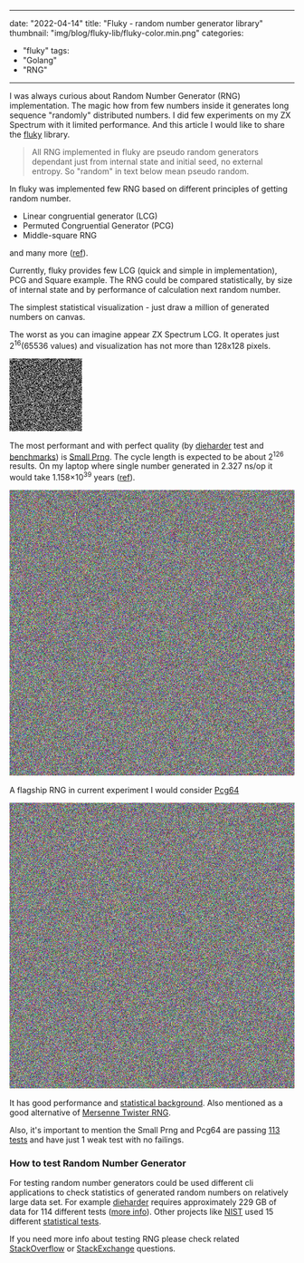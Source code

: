 
---
date: "2022-04-14"
title: "Fluky - random number generator library"
thumbnail: "img/blog/fluky-lib/fluky-color.min.png"
categories:
- "fluky"
tags:
- "Golang"
- "RNG"
---

I was always curious about Random Number Generator (RNG) implementation. The magic how from few numbers inside it generates long sequence "randomly" distributed numbers. I did few experiments on my ZX Spectrum with it limited performance. And this article I would like to share the [fluky][1] library.
<!--more-->

> All RNG implemented in fluky are pseudo random generators dependant just from internal state and initial seed, no external entropy. So "random" in text below mean pseudo random.

In fluky was implemented few RNG based on different principles of getting random number. 

* Linear congruential generator (LCG)
* Permuted Congruential Generator (PCG)
* Middle-square RNG

and many more ([ref][2]).

Currently, fluky provides few LCG (quick and simple in implementation), PCG and Square example.
The RNG could be compared statistically, by size of internal state and by performance of calculation next random number.

The simplest statistical visualization - just draw a million of generated numbers on canvas.

The worst as you can imagine appear ZX Spectrum LCG. It operates just 2<sup>16</sup>(65536 values) and visualization has not more than 128x128 pixels.

![ZX81 RNG](https://raw.githubusercontent.com/Pencroff/fluky/main/experiments/out/zx81_out.png)

The most performant and with perfect quality (by [dieharder][3] test and [benchmarks][4]) is [Small Prng][5].
The cycle length is expected to be about 2<sup>126</sup> results. On my laptop where single number generated in 2.327 ns/op it would take 1.158×10<sup>39</sup> years ([ref][6]). 

![Small Prng](https://raw.githubusercontent.com/Pencroff/fluky/main/experiments/out/small_prng_out.png)

A flagship RNG in current experiment I would consider [Pcg64][7]

![Pcg64](https://raw.githubusercontent.com/Pencroff/fluky/main/experiments/out/pcg64_out.png)

It has good performance and [statistical background][8]. Also mentioned as a good alternative of [Mersenne Twister RNG][9].

Also, it's important to mention the Small Prng and Pcg64 are passing [113 tests][3] and have just 1 weak test with no failings.  

### How to test Random Number Generator

For testing random number generators could be used different cli applications to check statistics of generated random numbers on relatively large data set. For example [dieharder][11] requires approximately 229 GB of data for 114 different tests ([more info][16]). Other projects like [NIST][12] used 15 different [statistical tests][13].

If you need more info about testing RNG please check related [StackOverflow][14] or [StackExchange][15] questions.


[1]: //github.com/Pencroff/fluky
[2]: //en.wikipedia.org/wiki/List_of_random_number_generators
[3]: //github.com/Pencroff/fluky#dieharder-summary
[4]: //github.com/Pencroff/fluky#benchmark
[5]: //burtleburtle.net/bob/rand/smallprng.html
[6]: //www.wolframalpha.com/input?i=2%5E126%2F2.327%C3%9710%5E-9+seconds
[7]: //www.pcg-random.org/
[8]: //www.pcg-random.org/paper.html
[9]: //en.wikipedia.org/wiki/Mersenne_Twister#Alternatives
[10]: //linux.die.net/man/1/dieharder
[11]: //webhome.phy.duke.edu/~rgb/General/dieharder.php
[12]: //csrc.nist.gov/projects/Random-Bit-Generation
[13]: //github.com/GINARTeam/NIST-statistical-test
[14]: //stackoverflow.com/questions/2130621/how-to-test-a-random-generator
[15]: //stats.stackexchange.com/questions/352076/nist-randomness-test-testu01-dieharder
[16]: //crypto.stackexchange.com/questions/90076/how-to-compute-the-dataset-size-required-by-dieharder-tests
